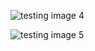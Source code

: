 
![testing image 4](https://user-images.githubusercontent.com/101162762/161425433-97092ece-a7ca-4251-9b95-9df77a72f332.png)

![testing image 5](https://user-images.githubusercontent.com/101162762/161425472-7b87de80-119d-4820-84ee-b7dc5ef7aaa0.png)

